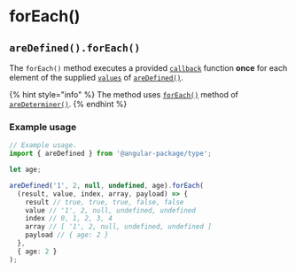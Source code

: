 # forEach()

## `areDefined().forEach()`

The `forEach()` method executes a provided [`callback`](../aredeterminer/foreach.md#foreachcallback-foreachcallback-less-than-any-payload-greater-than) function **once** for each element of the supplied [`values`](./#...values-any) of [`areDefined()`](./).

{% hint style="info" %}
The method uses [`forEach()`](../aredeterminer/foreach.md) method of [`areDeterminer()`](../aredeterminer/).
{% endhint %}

### Example usage

```typescript
// Example usage.
import { areDefined } from '@angular-package/type';

let age;

areDefined('1', 2, null, undefined, age).forEach(
  (result, value, index, array, payload) => {
    result // true, true, true, false, false
    value // '1', 2, null, undefined, undefined
    index // 0, 1, 2, 3, 4
    array // [ '1', 2, null, undefined, undefined ]
    payload // { age: 2 }
  },
  { age: 2 }
);
```
